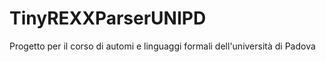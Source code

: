 # TinyREXXParserUNIPD
Progetto per il corso di automi e linguaggi formali dell'università di Padova
